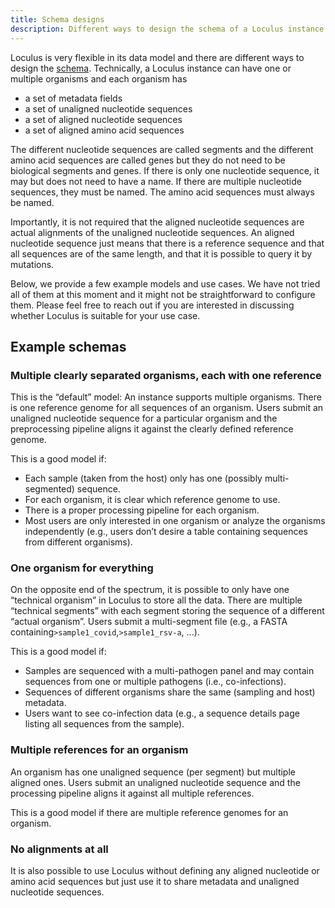 ```yaml
---
title: Schema designs
description: Different ways to design the schema of a Loculus instance
---
```


Loculus is very flexible in its data model and there are different ways to design the [schema](../../introduction/glossary#schema). Technically, a Loculus instance can have one or multiple organisms and each organism has

-   a set of metadata fields
-   a set of unaligned nucleotide sequences
-   a set of aligned nucleotide sequences
-   a set of aligned amino acid sequences

The different nucleotide sequences are called segments and the different amino acid sequences are called genes but they do not need to be biological segments and genes. If there is only one nucleotide sequence, it may but does not need to have a name. If there are multiple nucleotide sequences, they must be named. The amino acid sequences must always be named.

Importantly, it is not required that the aligned nucleotide sequences are actual alignments of the unaligned nucleotide sequences. An aligned nucleotide sequence just means that there is a reference sequence and that all sequences are of the same length, and that it is possible to query it by mutations.

Below, we provide a few example models and use cases. We have not tried all of them at this moment and it might not be straightforward to configure them. Please feel free to reach out if you are interested in discussing whether Loculus is suitable for your use case.

## Example schemas

### Multiple clearly separated organisms, each with one reference

This is the “default” model: An instance supports multiple organisms. There is one reference genome for all sequences of an organism. Users submit an unaligned nucleotide sequence for a particular organism and the preprocessing pipeline aligns it against the clearly defined reference genome.

This is a good model if:

-   Each sample (taken from the host) only has one (possibly multi-segmented) sequence.
-   For each organism, it is clear which reference genome to use.
-   There is a proper processing pipeline for each organism.
-   Most users are only interested in one organism or analyze the organisms independently (e.g., users don’t desire a table containing sequences from different organisms).

### One organism for everything

On the opposite end of the spectrum, it is possible to only have one “technical organism” in Loculus to store all the data. There are multiple “technical segments” with each segment storing the sequence of a different “actual organism”. Users submit a multi-segment file (e.g., a FASTA containing`>sample1_covid`,`>sample1_rsv-a`, ...).

This is a good model if:

-   Samples are sequenced with a multi-pathogen panel and may contain sequences from one or multiple pathogens (i.e., co-infections).
-   Sequences of different organisms share the same (sampling and host) metadata.
-   Users want to see co-infection data (e.g., a sequence details page listing all sequences from the sample).

### Multiple references for an organism

An organism has one unaligned sequence (per segment) but multiple aligned ones. Users submit an unaligned nucleotide sequence and the processing pipeline aligns it against all multiple references.

This is a good model if there are multiple reference genomes for an organism.

### No alignments at all

It is also possible to use Loculus without defining any aligned nucleotide or amino acid sequences but just use it to share metadata and unaligned nucleotide sequences.
